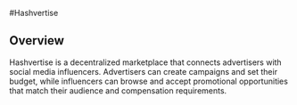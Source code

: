#Hashvertise

## Overview

Hashvertise is a decentralized marketplace that connects advertisers with social media influencers. Advertisers can create campaigns and set their budget, while influencers can browse and accept promotional opportunities that match their audience and compensation requirements.
